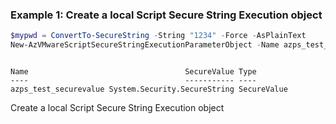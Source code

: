 ### Example 1: Create a local Script Secure String Execution object
```powershell
$mypwd = ConvertTo-SecureString -String "1234" -Force -AsPlainText
New-AzVMwareScriptSecureStringExecutionParameterObject -Name azps_test_securevalue -SecureValue $mypwd
```
```output

Name                                   SecureValue Type
----                                   ----------- ----
azps_test_securevalue System.Security.SecureString SecureValue
```

Create a local Script Secure String Execution object